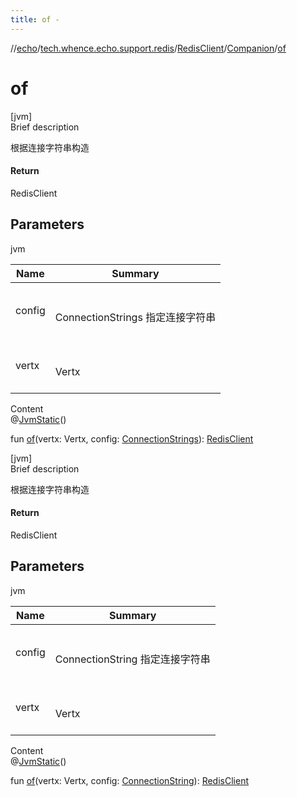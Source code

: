 ```yaml
---
title: of -
---
```

//[echo](../../../index.md)/[tech.whence.echo.support.redis](../../index.md)/[RedisClient](../index.md)/[Companion](index.md)/[of](of.md)



# of  
[jvm]  
Brief description  


根据连接字符串构造



#### Return  


RedisClient



## Parameters  
  
jvm  
  
|  Name|  Summary| 
|---|---|
| config| <br><br>ConnectionStrings 指定连接字符串<br><br>
| vertx| <br><br>Vertx<br><br>
  
  
Content  
@[JvmStatic](https://kotlinlang.org/api/latest/jvm/stdlib/kotlin.jvm/-jvm-static/index.html)()  
  
fun [of](of.md)(vertx: Vertx, config: [ConnectionStrings](../../../tech.whence.echo.dal.connection/-connection-strings/index.md)): [RedisClient](../index.md)  


[jvm]  
Brief description  


根据连接字符串构造



#### Return  


RedisClient



## Parameters  
  
jvm  
  
|  Name|  Summary| 
|---|---|
| config| <br><br>ConnectionString 指定连接字符串<br><br>
| vertx| <br><br>Vertx<br><br>
  
  
Content  
@[JvmStatic](https://kotlinlang.org/api/latest/jvm/stdlib/kotlin.jvm/-jvm-static/index.html)()  
  
fun [of](of.md)(vertx: Vertx, config: [ConnectionString](../../../tech.whence.echo.dal.connection/-connection-string/index.md)): [RedisClient](../index.md)  



